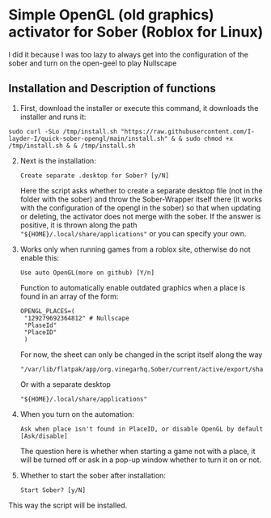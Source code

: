 # Simple OpenGL (old graphics) activator for Sober (Roblox for Linux)

I did it because I was too lazy to always get into the configuration of the sober and turn on the open-geel to play Nullscape

## Installation and Description of functions

1. First, download the installer or execute this command, it downloads the installer and runs it:
```
sudo curl -SLo /tmp/install.sh "https://raw.githubusercontent.com/I-layder-I/quick-sober-opengl/main/install.sh" & & sudo chmod +x /tmp/install.sh & & /tmp/install.sh
```
2. Next is the installation:
   ```
   Create separate .desktop for Sober? [y/N]
   ```
   Here the script asks whether to create a separate desktop file (not in the folder with the sober) and throw the Sober-Wrapper itself there (it works with the configuration of the opengl in the sober) so that when updating or deleting, the activator does not merge with the sober. If the answer is positive, it is thrown along the path `"${HOME}/.local/share/applications"` or you can specify your own.
   
4. Works only when running games from a roblox site, otherwise do not enable this:
   ```
   Use auto OpenGL(more on github) [Y/n]
   ```
   Function to automatically enable outdated graphics when a place is found in an array of the form:
   ```
   OPENGL_PLACES=(
    "129279692364812" # Nullscape
    "PlaseId"
    "PlaceID"
    )
   ```
   For now, the sheet can only be changed in the script itself along the way
   ```
   "/var/lib/flatpak/app/org.vinegarhq.Sober/current/active/export/share/applications"
   ```
   Or with a separate desktop
   ```
   "${HOME}/.local/share/applications"
   ```
5. When you turn on the automation:
   ```
   Ask when place isn't found in PlaceID, or disable OpenGL by default [Ask/disable]
   ```
   The question here is whether when starting a game not with a place, it will be turned off or ask in a pop-up window whether to turn it on or not.
   
7. Whether to start the sober after installation:
   ```
   Start Sober? [y/N]
   ```
This way the script will be installed.
